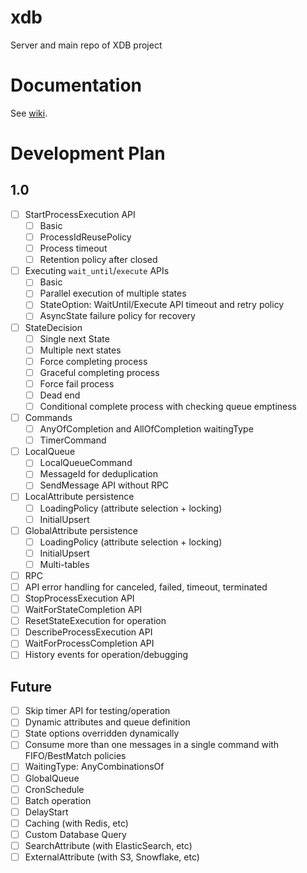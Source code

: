 # xdb
Server and main repo of XDB project

# Documentation

See [wiki](https://github.com/xdblab/xdb/wiki).

# Development Plan

## 1.0
- [ ] StartProcessExecution API
  - [ ] Basic
  - [ ] ProcessIdReusePolicy
  - [ ] Process timeout
  - [ ] Retention policy after closed
- [ ] Executing `wait_until`/`execute` APIs
  - [ ] Basic
  - [ ] Parallel execution of multiple states
  - [ ] StateOption: WaitUntil/Execute API timeout and retry policy
  - [ ] AsyncState failure policy for recovery
- [ ] StateDecision
  - [ ] Single next State
  - [ ] Multiple next states
  - [ ] Force completing process
  - [ ] Graceful completing process
  - [ ] Force fail process
  - [ ] Dead end
  - [ ] Conditional complete process with checking queue emptiness
- [ ] Commands
  - [ ] AnyOfCompletion and AllOfCompletion waitingType
  - [ ] TimerCommand
- [ ] LocalQueue
  - [ ] LocalQueueCommand
  - [ ] MessageId for deduplication
  - [ ] SendMessage API without RPC
- [ ] LocalAttribute persistence
  - [ ] LoadingPolicy (attribute selection + locking)
  - [ ] InitialUpsert
- [ ] GlobalAttribute  persistence
  - [ ] LoadingPolicy (attribute selection + locking)
  - [ ] InitialUpsert
  - [ ] Multi-tables
- [ ] RPC
- [ ] API error handling for canceled, failed, timeout, terminated
- [ ] StopProcessExecution API
- [ ] WaitForStateCompletion API
- [ ] ResetStateExecution for operation
- [ ] DescribeProcessExecution API
- [ ] WaitForProcessCompletion API
- [ ] History events for operation/debugging

## Future

- [ ] Skip timer API for testing/operation
- [ ] Dynamic attributes and queue definition
- [ ] State options overridden dynamically
- [ ] Consume more than one messages in a single command with FIFO/BestMatch policies
- [ ] WaitingType: AnyCombinationsOf
- [ ] GlobalQueue
- [ ] CronSchedule
- [ ] Batch operation
- [ ] DelayStart
- [ ] Caching (with Redis, etc)
- [ ] Custom Database Query
- [ ] SearchAttribute (with ElasticSearch, etc)
- [ ] ExternalAttribute (with S3, Snowflake, etc)